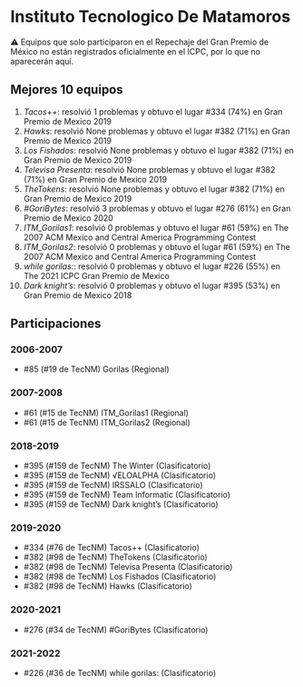 # Instituto Tecnologico De Matamoros

:warning: Equipos que solo participaron en el Repechaje del Gran Premio de México no están registrados oficialmente en el ICPC, por lo que no aparecerán aquí.

## Mejores 10 equipos

1. _Tacos++_: resolvió 1 problemas y obtuvo el lugar #334 (74%) en Gran Premio de Mexico 2019
1. _Hawks_: resolvió None problemas y obtuvo el lugar #382 (71%) en Gran Premio de Mexico 2019
1. _Los Fishados_: resolvió None problemas y obtuvo el lugar #382 (71%) en Gran Premio de Mexico 2019
1. _Televisa Presenta_: resolvió None problemas y obtuvo el lugar #382 (71%) en Gran Premio de Mexico 2019
1. _TheTokens_: resolvió None problemas y obtuvo el lugar #382 (71%) en Gran Premio de Mexico 2019
1. _#GoriBytes_: resolvió 3 problemas y obtuvo el lugar #276 (61%) en Gran Premio de Mexico 2020
1. _ITM_Gorilas1_: resolvió 0 problemas y obtuvo el lugar #61 (59%) en The 2007 ACM Mexico and Central America Programming Contest
1. _ITM_Gorilas2_: resolvió 0 problemas y obtuvo el lugar #61 (59%) en The 2007 ACM Mexico and Central America Programming Contest
1. _while gorilas:_: resolvió 0 problemas y obtuvo el lugar #226 (55%) en The 2021 ICPC Gran Premio de Mexico
1. _Dark knight’s_: resolvió 0 problemas y obtuvo el lugar #395 (53%) en Gran Premio de Mexico 2018

## Participaciones

### 2006-2007

- #85 (#19 de TecNM) Gorilas (Regional)

### 2007-2008

- #61 (#15 de TecNM) ITM_Gorilas1 (Regional)
- #61 (#15 de TecNM) ITM_Gorilas2 (Regional)

### 2018-2019

- #395 (#159 de TecNM) The Winter (Clasificatorio)
- #395 (#159 de TecNM) √ELOALPHA (Clasificatorio)
- #395 (#159 de TecNM) IRSSALO (Clasificatorio)
- #395 (#159 de TecNM) Team Informatic (Clasificatorio)
- #395 (#159 de TecNM) Dark knight’s (Clasificatorio)

### 2019-2020

- #334 (#76 de TecNM) Tacos++ (Clasificatorio)
- #382 (#98 de TecNM) TheTokens (Clasificatorio)
- #382 (#98 de TecNM) Televisa Presenta (Clasificatorio)
- #382 (#98 de TecNM) Los Fishados (Clasificatorio)
- #382 (#98 de TecNM) Hawks (Clasificatorio)

### 2020-2021

- #276 (#34 de TecNM) #GoriBytes (Clasificatorio)

### 2021-2022

- #226 (#36 de TecNM) while gorilas: (Clasificatorio)



